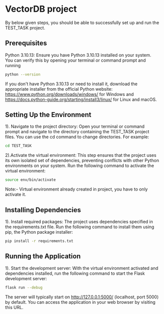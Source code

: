 
# VectorDB project

By below given steps, you should be able to successfully set up and run the TEST_TASK project.

## Prerequisites

Python 3.10.13: Ensure you have Python 3.10.13 installed on your system. You can verify this by opening your terminal or command prompt and running

```bash
python --version
```

If you don't have Python 3.10.13 or need to install it, download the appropriate installer from the official Python website: https://www.python.org/downloads/windows/ for Windows and https://docs.python-guide.org/starting/install3/linux/ for Linux and macOS.


## Setting Up the Environment

1). Navigate to the project directory: Open your terminal or command prompt and navigate to the directory containing the TEST_TASK project files. You can use the cd command to change directories. For example:

```bash
cd TEST_TASK
```

2).Activate the virtual environment: This step ensures that the project uses its own isolated set of dependencies, preventing conflicts with other Python environments on your system. Run the following command to activate the virtual environment:

```bash
source env/bin/activate
```

Note:- Virtual environment already created in project, you have to only activate it.


## Installing Dependencies

1). Install required packages: The project uses dependencies specified in the requirements.txt file. Run the following command to install them using pip, the Python package installer:

```bash
pip install -r requirements.txt
```

## Running the Application

1). Start the development server: With the virtual environment activated and dependencies installed, run the following command to start the Flask development server:

```bash
flask run --debug
```

The server will typically start on http://127.0.0.1:5000/ (localhost, port 5000) by default. You can access the application in your web browser by visiting this URL.
